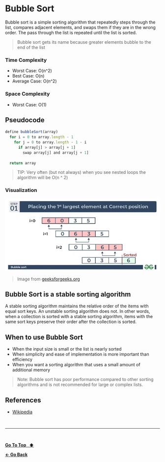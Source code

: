 # Bubble Sort

Bubble sort is a simple sorting algorithm that repeatedly steps through the list, compares adjacent elements, and swaps them if they are in the wrong order. The pass through the list is repeated until the list is sorted.

> Bubble sort gets its name because greater elements bubble to the end of the list

### Time Complexity

- Worst Case: O(n^2)
- Best Case: O(n)
- Average Case: O(n^2)

### Space Complexity

- Worst Case: O(1)

## Pseudocode

```js
define bubbleSort(array)
  for i = 0 to array.length - 1
    for j = 0 to array.length - 1 - i
      if array[j] > array[j + 1]
        swap array[j] and array[j + 1]

  return array
```

> TIP: Very often (but not always) when you see nested loops the algorithm will be O(n ^ 2)

### Visualization

![Bubble Sort](./bubble-sort.webp 'Bubble Sort')

> Image from [geeksforgeeks.org](https://www.geeksforgeeks.org/bubble-sort)

## Bubble Sort is a stable sorting algorithm

A stable sorting algorithm maintains the relative order of the items with equal sort keys. An unstable sorting algorithm does not. In other words, when a collection is sorted with a stable sorting algorithm, items with the same sort keys preserve their order after the collection is sorted.

## When to use Bubble Sort

- When the input size is small or the list is nearly sorted
- When simplicity and ease of implementation is more important than efficiency
- When you want a sorting algorithm that uses a small amount of additional memory

> Note: Bubble sort has poor performance compared to other sorting algorithms and is not recommended for large or complex lists.

## References

- [Wikipedia](https://en.wikipedia.org/wiki/Bubble_sort)

&nbsp;

---

&nbsp;

[**Go To Top &nbsp; ⬆️**](#bubble-sort)

[**← Go Back**](../README.md)

&nbsp;
